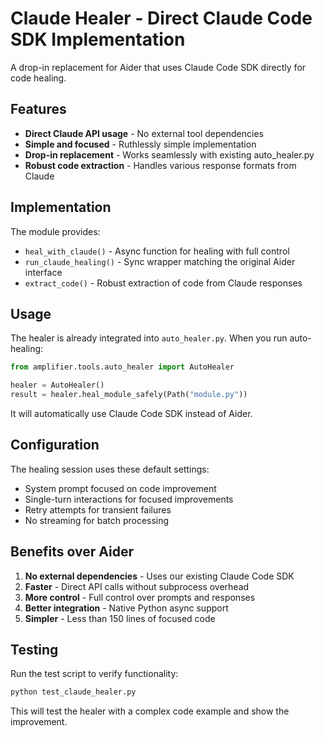 # Claude Healer - Direct Claude Code SDK Implementation

A drop-in replacement for Aider that uses Claude Code SDK directly for code healing.

## Features

- **Direct Claude API usage** - No external tool dependencies
- **Simple and focused** - Ruthlessly simple implementation
- **Drop-in replacement** - Works seamlessly with existing auto_healer.py
- **Robust code extraction** - Handles various response formats from Claude

## Implementation

The module provides:
- `heal_with_claude()` - Async function for healing with full control
- `run_claude_healing()` - Sync wrapper matching the original Aider interface
- `extract_code()` - Robust extraction of code from Claude responses

## Usage

The healer is already integrated into `auto_healer.py`. When you run auto-healing:

```python
from amplifier.tools.auto_healer import AutoHealer

healer = AutoHealer()
result = healer.heal_module_safely(Path("module.py"))
```

It will automatically use Claude Code SDK instead of Aider.

## Configuration

The healing session uses these default settings:
- System prompt focused on code improvement
- Single-turn interactions for focused improvements
- Retry attempts for transient failures
- No streaming for batch processing

## Benefits over Aider

1. **No external dependencies** - Uses our existing Claude Code SDK
2. **Faster** - Direct API calls without subprocess overhead
3. **More control** - Full control over prompts and responses
4. **Better integration** - Native Python async support
5. **Simpler** - Less than 150 lines of focused code

## Testing

Run the test script to verify functionality:

```bash
python test_claude_healer.py
```

This will test the healer with a complex code example and show the improvement.
